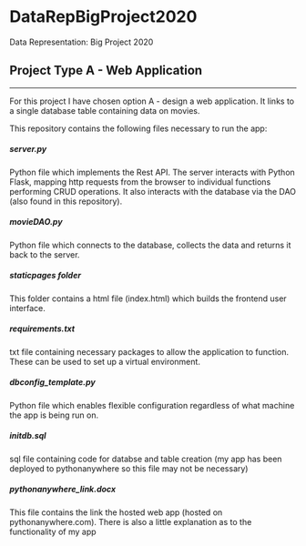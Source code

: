# DataRepBigProject2020
Data Representation: Big Project 2020

## Project Type A - Web Application
***

For this project I have chosen option A - design a web application. It links to a single database table containing data on movies. <br>

This repository contains the following files necessary to run the app:
##### server.py
Python file which implements the Rest API. The server interacts with Python Flask, mapping http requests from the browser to individual functions performing CRUD operations. It also interacts with the database via the DAO (also found in this repository).
##### movieDAO.py
Python file which connects to the database, collects the data and returns it back to the server. 
##### staticpages folder
This folder contains a html file (index.html) which builds the frontend user interface. 
##### requirements.txt
txt file containing necessary packages to allow the application to function. These can be used to set up a virtual environment.
##### dbconfig_template.py
Python file which enables flexible configuration regardless of what machine the app is being run on.
##### initdb.sql
sql file containing code for databse and table creation (my app has been deployed to pythonanywhere so this file may not be necessary)
##### pythonanywhere_link.docx
This file contains the link the hosted web app (hosted on pythonanywhere.com). There is also a little explanation as to the functionality of my app
